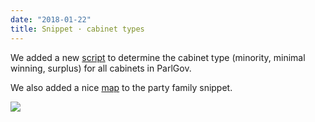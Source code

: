 ```yaml
---
date: "2018-01-22"
title: Snippet · cabinet types
---
```


We added a new [script](https://github.com/hdigital/parlgov-snippets/tree/master/cabinet-type) to determine the cabinet type (minority, minimal winning, surplus) for all cabinets in ParlGov.

We also added a nice [map](https://github.com/hdigital/parlgov-snippets/tree/master/cabinet-party-family) to the party family snippet.


![](/images/parliament-germany.jpg)
